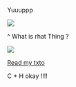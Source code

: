 Yuuuppp

![](https://file.garden/ZoDPf45LLl_qpQ-e/sou-hiyori%20(1).gif?v=1737090208975)

^ What is rhat Thing ?

![](https://komarev.com/ghpvc/?username=girlsrituals&color=lightgrey&style=flat&label=freaks)

[Read my txto](https://txto.eu.org/shift)

C + H okay !!!!
